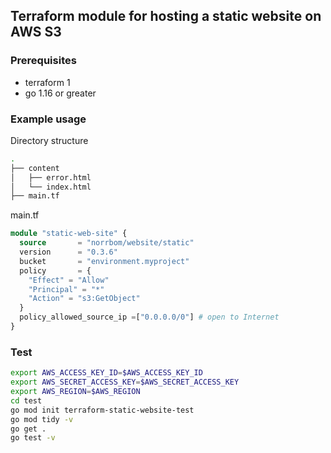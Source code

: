## Terraform module for hosting a static website on AWS S3

### Prerequisites

* terraform 1
* go 1.16 or greater

### Example usage

Directory structure
```bash
.
├── content
│   ├── error.html
│   └── index.html
├── main.tf
```
main.tf
```terraform
module "static-web-site" {
  source       = "norrbom/website/static"
  version      = "0.3.6"
  bucket       = "environment.myproject"
  policy       = {
    "Effect" = "Allow"
    "Principal" = "*"
    "Action" = "s3:GetObject"
  }
  policy_allowed_source_ip =["0.0.0.0/0"] # open to Internet
}
```
### Test
```bash
export AWS_ACCESS_KEY_ID=$AWS_ACCESS_KEY_ID
export AWS_SECRET_ACCESS_KEY=$AWS_SECRET_ACCESS_KEY
export AWS_REGION=$AWS_REGION
cd test
go mod init terraform-static-website-test
go mod tidy -v
go get .
go test -v
```